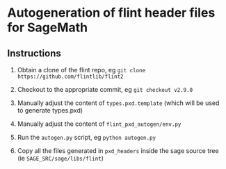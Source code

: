 Autogeneration of flint header files for SageMath
=================================================

Instructions
------------

1. Obtain a clone of the flint repo, eg `git clone https://github.com/flintlib/flint2`

2. Checkout to the appropriate commit, eg `git checkout v2.9.0`

3. Manually adjust the content of `types.pxd.template` (which will be used to generate
   types.pxd)

4. Manually adjust the content of `flint_pxd_autogen/env.py`

5. Run the `autogen.py` script, eg `python autogen.py`

6. Copy all the files generated in `pxd_headers` inside the sage source tree (ie `SAGE_SRC/sage/libs/flint`)
